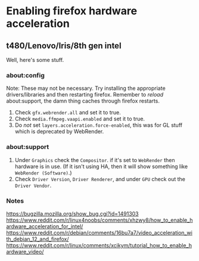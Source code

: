# Enabling firefox hardware acceleration

## t480/Lenovo/Iris/8th gen intel
Well, here's some stuff.

### about:config
Note: These may not be necessary. Try installing the appropriate drivers/libraries and then restarting firefox. Remember to _reload_ about:support, the damn thing caches through firefox restarts.

1. Check `gfx.webrender.all` and set it to true.
1. Check `media.ffmpeg.vaapi.enabled` and set it to true.
1. Do _not_ set `layers.acceleration.force-enabled`, this was for GL stuff which is deprecated by WebRender.

### about:support
1. Under `Graphics` check the `Compositor`. if it's set to `WebRender` then hardware is in use. (If it isn't using HA, then it will show something like `WebRender (Software)`.)
1. Check `Driver Version`, `Driver Renderer`, and under `GPU` check out the `Driver Vendor`.

### Notes
https://bugzilla.mozilla.org/show_bug.cgi?id=1491303
https://www.reddit.com/r/linux4noobs/comments/xhzwy8/how_to_enable_hardware_acceleration_for_intel/
https://www.reddit.com/r/debian/comments/16bu7a7/video_acceleration_with_debian_12_and_firefox/
https://www.reddit.com/r/linux/comments/xcikym/tutorial_how_to_enable_hardware_video/


